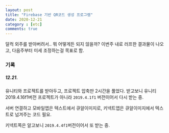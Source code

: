 ```yaml
---
layout: post
title: "Firebase 기반 QR코드 생성 프로그램"
date: 2020-12-21
category : [etc]
comments: true
---
```


덜컥 외주를 받아버려서.. 뭐 어떻게든 되지 않을까? 이번주 내로 러프한 결과물이 나오고, 다음주부터 미세 조정하는걸 목표로 함.

### 기록

##### 12.21.
유니티와 프로젝트를 받아두고, 프로젝트 압축만 2시간을 풀었다. 받고보니 유니티 2019.4.16f1버전 프로젝트가 아니라 `2019.4.1f1` 버전이어서 다시 받는 중.

서버 연결하고 모바일앱은 텍스트에서 큐알이미지로, 키넥트앱은 큐알이미지에서 텍스트로 넘겨주는 코드 필요.

키넥트쪽은 알고보니 `2019.4.4f1`버전이어서 또 받는 중.
